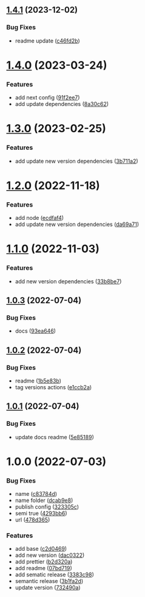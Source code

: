 ## [1.4.1](https://github.com/alxUI/eslint-config-alx/compare/v1.4.0...v1.4.1) (2023-12-02)


### Bug Fixes

* readme update ([c46fd2b](https://github.com/alxUI/eslint-config-alx/commit/c46fd2b8604596c41d933afd2f94cadfe61b649a))

# [1.4.0](https://github.com/alxUI/eslint-config-alx/compare/v1.3.0...v1.4.0) (2023-03-24)


### Features

* add next config ([91f2ee7](https://github.com/alxUI/eslint-config-alx/commit/91f2ee72e7db61eb44de919b9e6fd627a0bbfa32))
* add update dependencies ([8a30c62](https://github.com/alxUI/eslint-config-alx/commit/8a30c62ba324edc70ef9d05ea4505be3126dc263))

# [1.3.0](https://github.com/alxUI/eslint-config-alx/compare/v1.2.0...v1.3.0) (2023-02-25)


### Features

* add update new version dependencies ([3b711a2](https://github.com/alxUI/eslint-config-alx/commit/3b711a2c750b5b8ebba0fda34a34a815ee42ada6))

# [1.2.0](https://github.com/alxUI/eslint-config-alx/compare/v1.1.0...v1.2.0) (2022-11-18)


### Features

* add node ([ecdfaf4](https://github.com/alxUI/eslint-config-alx/commit/ecdfaf44c0a25c2a868d0cdd4f5bc080195a5375))
* add update new version dependencies ([da69a71](https://github.com/alxUI/eslint-config-alx/commit/da69a71646dbcf3afd04dd3b585ea7f3c65b1545))

# [1.1.0](https://github.com/alxUI/eslint-config-alx/compare/v1.0.3...v1.1.0) (2022-11-03)


### Features

* add new version dependencies ([33b8be7](https://github.com/alxUI/eslint-config-alx/commit/33b8be7d43d8121bad4eb6235916dbe25e2f898b))

## [1.0.3](https://github.com/alxUI/eslint-config-alx/compare/v1.0.2...v1.0.3) (2022-07-04)


### Bug Fixes

* docs ([93ea646](https://github.com/alxUI/eslint-config-alx/commit/93ea646a93c4f29aa21ee3e786b3e5392ea0d584))

## [1.0.2](https://github.com/alxUI/eslint-config-alx/compare/v1.0.1...v1.0.2) (2022-07-04)


### Bug Fixes

* readme ([1b5e83b](https://github.com/alxUI/eslint-config-alx/commit/1b5e83b2ef57d6e5f52f096d1e30f92b14f23553))
* tag versions actions ([e1ccb2a](https://github.com/alxUI/eslint-config-alx/commit/e1ccb2ae3e6b6f81099ba260931ae15eea7dc9d8))

## [1.0.1](https://github.com/alxUI/eslint-config-alx/compare/v1.0.0...v1.0.1) (2022-07-04)


### Bug Fixes

* update docs readme ([5e85189](https://github.com/alxUI/eslint-config-alx/commit/5e85189dceeb877b863760c382ae7c0d7bb03860))

# 1.0.0 (2022-07-03)


### Bug Fixes

* name ([c83784d](https://github.com/alxUI/eslint-config-alx/commit/c83784d8cba2dd4f2d9405dea26fcde8919fb76f))
* name folder ([dcab9e8](https://github.com/alxUI/eslint-config-alx/commit/dcab9e8fa8e08b7059e1e9c755005b138d0e2e79))
* publish config ([323305c](https://github.com/alxUI/eslint-config-alx/commit/323305cb5a702daf809a9eb1a2c7cb2d2dcf89b5))
* semi true ([4293bb6](https://github.com/alxUI/eslint-config-alx/commit/4293bb6baf01cc09f307ec276cbf39d8f6fbb6c8))
* url ([478d365](https://github.com/alxUI/eslint-config-alx/commit/478d3653130d6599c98e221a49f17717443ee550))


### Features

* add base ([c2d0469](https://github.com/alxUI/eslint-config-alx/commit/c2d04696b1672f3b310c3b8ace27da5731c8bc79))
* add new version ([dac0322](https://github.com/alxUI/eslint-config-alx/commit/dac0322776f1a200f8fee18004ed7a653ffdded7))
* add prettier ([b2d320a](https://github.com/alxUI/eslint-config-alx/commit/b2d320ab8324e0f0e804c508ffd249ad6ff3e159))
* add readme ([07bd719](https://github.com/alxUI/eslint-config-alx/commit/07bd71945cc6155f7730ff4f66dae3b40eb37f23))
* add sematic release ([3383c98](https://github.com/alxUI/eslint-config-alx/commit/3383c980d7e7dde50d7b044df2831fa3d7068fb9))
* semantic release ([3b1fa2d](https://github.com/alxUI/eslint-config-alx/commit/3b1fa2d24f3a44e3c92d8dfca0859788d10d8760))
* update version ([732490a](https://github.com/alxUI/eslint-config-alx/commit/732490afc306e5cf4d4802ccf0411dfd4a2922db))

